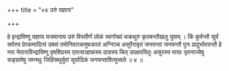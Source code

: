 +++
title = "०४ उरुं यज्ञाय"

+++

हे इन्द्राविष्णू यज्ञाय यजमानाय उरुं विस्तीर्णं लोकं स्वर्गाख्यं चक्रथुरु कृतवन्तौखलु युवाम् । किं कुर्वन्तौ सूर्यं सर्वस्य प्रेरकमादित्यं उषसं तमोनिवारकमुषःकालं अग्निञ्च असुरैरावृतं जनयन्ता जनयन्तौ पुनः प्रादुर्भावयन्तौ हे नरा नेताराविन्द्राविष्णू वृषशिप्रस्य एतत्सञ्ज्ञकस्य दासस्य चित् उपक्षपयितुः असुरस्य मायाः पृतनाज्येषु सङ्ग्रामेषु जघ्नथुः जिहिंसथुर्युवां सूर्यादिकं जनयन्तावित्युच्यते ॥ ४ ॥